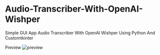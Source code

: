 # Audio-Transcriber-With-OpenAI-Wishper
Simple GUI App Audio Transcriber With OpenAI Wishper Using Python And Customtkinter

Preview
![preview](https://user-images.githubusercontent.com/63475761/221354687-7b5d9091-1868-4ac3-9fca-75b7d90044d2.png)
